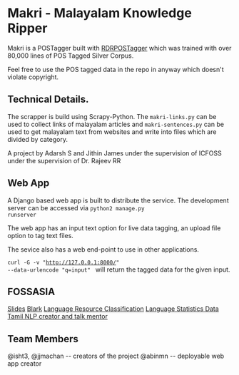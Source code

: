 # Makri - Malayalam Knowledge Ripper

Makri is a POSTagger built with [RDRPOSTagger](https://github.com/datquocnguyen/RDRPOSTagger) which was trained with over 80,000 lines of POS Tagged Silver Corpus.

Feel free to use the POS tagged data in the repo in anyway which doesn't violate copyright.


## Technical Details.

The scrapper is build using Scrapy-Python. The `makri-links.py` can be used to collect
links of malayalam articles and `makri-sentences.py` can be used to get malayalam text from
websites and write into files which are divided by category.

A project by Adarsh S and Jithin James under the supervision of ICFOSS under the supervision of Dr. Rajeev RR

## Web App
A Django based web app is built to distribute the service.
The development server can be accessed via
<code>python2 manage.py runserver</code>

The web app has an input text option for live data tagging, an upload file option to tag text files.

The sevice also has a web end-point to use in other applications.

<code>curl -G -v  "http://127.0.0.1:8000/" --data-urlencode "q=input" </code> will return the tagged data for the given input.

## FOSSASIA
[Slides](https://docs.google.com/presentation/d/1A1n1HqGkXPgyarPUB91tb208IGt2KuKqj5umgUCw5Uw/edit?usp=sharing)
[Blark]()
[Language Resource Classification]()
[Language Statistics Data]()
[Tamil NLP creator and talk mentor]()

## Team Members

@isht3, @jjmachan -- creators of the project
@abinmn -- deployable web app creator
